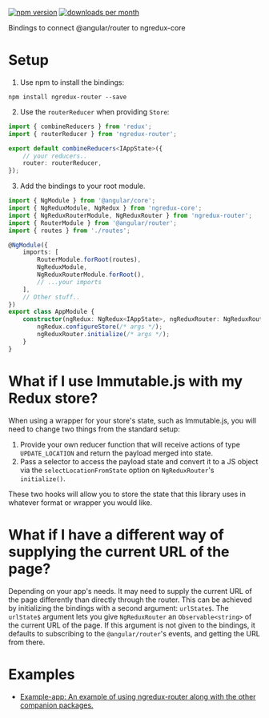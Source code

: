 [![npm version](https://img.shields.io/npm/v/ngredux-router.svg)](https://www.npmjs.com/package/ngredux-router)
[![downloads per month](https://img.shields.io/npm/dm/ngredux-router.svg)](https://www.npmjs.com/package/ngredux-router)

Bindings to connect @angular/router to ngredux-core

# Setup

1.  Use npm to install the bindings:

```
npm install ngredux-router --save
```

2.  Use the `routerReducer` when providing `Store`:

```ts
import { combineReducers } from 'redux';
import { routerReducer } from 'ngredux-router';

export default combineReducers<IAppState>({
    // your reducers..
    router: routerReducer,
});
```

3.  Add the bindings to your root module.

```ts
import { NgModule } from '@angular/core';
import { NgReduxModule, NgRedux } from 'ngredux-core';
import { NgReduxRouterModule, NgReduxRouter } from 'ngredux-router';
import { RouterModule } from '@angular/router';
import { routes } from './routes';

@NgModule({
    imports: [
        RouterModule.forRoot(routes),
        NgReduxModule,
        NgReduxRouterModule.forRoot(),
        // ...your imports
    ],
    // Other stuff..
})
export class AppModule {
    constructor(ngRedux: NgRedux<IAppState>, ngReduxRouter: NgReduxRouter) {
        ngRedux.configureStore(/* args */);
        ngReduxRouter.initialize(/* args */);
    }
}
```

# What if I use Immutable.js with my Redux store?

When using a wrapper for your store's state, such as Immutable.js, you will need to change two things from the standard setup:

1.  Provide your own reducer function that will receive actions of type `UPDATE_LOCATION` and return the payload merged into state.
2.  Pass a selector to access the payload state and convert it to a JS object via the `selectLocationFromState` option on `NgReduxRouter`'s `initialize()`.

These two hooks will allow you to store the state that this library uses in whatever format or wrapper you would like.

# What if I have a different way of supplying the current URL of the page?

Depending on your app's needs. It may need to supply the current URL of the page differently than directly
through the router. This can be achieved by initializing the bindings with a second argument: `urlState$`.
The `urlState$` argument lets you give `NgReduxRouter` an `Observable<string>` of the current URL of the page.
If this argument is not given to the bindings, it defaults to subscribing to the `@angular/router`'s events, and
getting the URL from there.

# Examples

-   [Example-app: An example of using ngredux-router along with the other companion packages.](https://github.com/angular-redux/platform/tree/master/packages/example-app)
